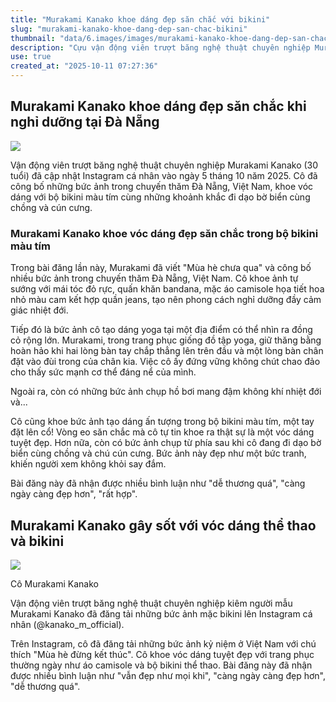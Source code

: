 ```yaml
---
title: "Murakami Kanako khoe dáng đẹp săn chắc với bikini"
slug: "murakami-kanako-khoe-dang-dep-san-chac-bikini"
thumbnail: "data/6.images/images/murakami-kanako-khoe-dang-dep-san-chac-bikini.webp"
description: "Cựu vận động viên trượt băng nghệ thuật chuyên nghiệp Murakami Kanako (30 tuổi) đã đăng tải những bức ảnh cô mặc bikini màu tím, khoe vóc dáng săn chắc khi đến Đà Nẵng, Việt Nam, cùng chồng và cún cưng lên Instagram."
use: true
created_at: "2025-10-11 07:27:36"
---
```


## Murakami Kanako khoe dáng đẹp săn chắc khi nghỉ dưỡng tại Đà Nẵng

![](/images/20251010-00208854-fujitv-000-1-view.webp)

Vận động viên trượt băng nghệ thuật chuyên nghiệp Murakami Kanako (30 tuổi) đã cập nhật Instagram cá nhân vào ngày 5 tháng 10 năm 2025. Cô đã công bố những bức ảnh trong chuyến thăm Đà Nẵng, Việt Nam, khoe vóc dáng với bộ bikini màu tím cùng những khoảnh khắc đi dạo bờ biển cùng chồng và cún cưng.

### Murakami Kanako khoe vóc dáng đẹp săn chắc trong bộ bikini màu tím

Trong bài đăng lần này, Murakami đã viết "Mùa hè chưa qua" và công bố nhiều bức ảnh trong chuyến thăm Đà Nẵng, Việt Nam. Cô khoe ảnh tự sướng với mái tóc đỏ rực, quấn khăn bandana, mặc áo camisole họa tiết hoa nhỏ màu cam kết hợp quần jeans, tạo nên phong cách nghỉ dưỡng đầy cảm giác nhiệt đới.

Tiếp đó là bức ảnh cô tạo dáng yoga tại một địa điểm có thể nhìn ra đồng cỏ rộng lớn. Murakami, trong trang phục giống đồ tập yoga, giữ thăng bằng hoàn hảo khi hai lòng bàn tay chắp thẳng lên trên đầu và một lòng bàn chân đặt vào đùi trong của chân kia. Việc cô ấy đứng vững không chút chao đảo cho thấy sức mạnh cơ thể đáng nể của mình.

Ngoài ra, còn có những bức ảnh chụp hồ bơi mang đậm không khí nhiệt đới và...

Cô cũng khoe bức ảnh tạo dáng ấn tượng trong bộ bikini màu tím, một tay đặt lên cổ! Vòng eo săn chắc mà cô tự tin khoe ra thật sự là một vóc dáng tuyệt đẹp. Hơn nữa, còn có bức ảnh chụp từ phía sau khi cô đang đi dạo bờ biển cùng chồng và chú cún cưng. Bức ảnh này đẹp như một bức tranh, khiến người xem không khỏi say đắm.

Bài đăng này đã nhận được nhiều bình luận như "dễ thương quá", "càng ngày càng đẹp hơn", "rất hợp".

## Murakami Kanako gây sốt với vóc dáng thể thao và bikini

![](/images/20251010-00000085-mantan-000-1-view.webp)

Cô Murakami Kanako

Vận động viên trượt băng nghệ thuật chuyên nghiệp kiêm người mẫu Murakami Kanako đã đăng tải những bức ảnh mặc bikini lên Instagram cá nhân (@kanako_m_official).

Trên Instagram, cô đã đăng tải những bức ảnh kỷ niệm ở Việt Nam với chú thích "Mùa hè đừng kết thúc". Cô khoe vóc dáng tuyệt đẹp với trang phục thường ngày như áo camisole và bộ bikini thể thao. Bài đăng này đã nhận được nhiều bình luận như "vẫn đẹp như mọi khi", "càng ngày càng đẹp hơn", "dễ thương quá".